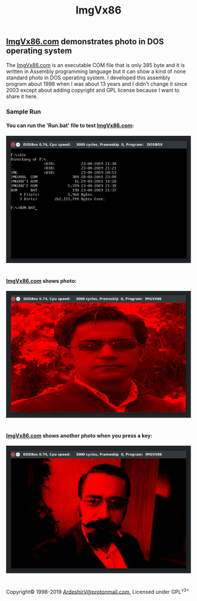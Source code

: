 <!DOCTYPE html>
<html>
  <head>
  </head>
  <body>
    <header>
      <h1>ImgVx86</h1>
    </header>
    <main>
      <article>
        <section>
          <h2 style=""><a href="https://github.com/ArdeshirV/ImgVx86/releases/download/1/ImgVx86.zip">ImgVx86.com</a> demonstrates photo in DOS operating system</h2>
          <p>The <a href="https://github.com/ArdeshirV/ImgVx86/releases/download/1/ImgVx86.zip">ImgVx86.com</a> is an executable COM file that is only 385 byte and it is written in Assembly programming language but it can show a kind of none standard photo in DOS operating system. I developed this assembly program about 1998 when I was about 13 years and I didn't change it since 2003 except about adding copyright and GPL license because I want to share it here.</p>
        </section>
        <section>
          <h3>Sample Run</h3>
          <section>
            <h4>You can run the 'Run.bat' file to test <a href="https://github.com/ArdeshirV/ImgVx86/releases/download/1/ImgVx86.zip">ImgVx86.com</a>:<h4>
            <img alt="find and run the Run.bat file" src="https://raw.githubusercontent.com/ArdeshirV/ImgVx86/master/img/ImgVx86_0_run.png">
            <br/><br/>
          </section>
          <section>
            <h4><a href="https://github.com/ArdeshirV/ImgVx86/releases/download/1/ImgVx86.zip">ImgVx86.com</a> shows photo:<h4>
            <img alt="ImgVx86.com show a photo" src="https://raw.githubusercontent.com/ArdeshirV/ImgVx86/master/img/ImgVx86_1.png">
            <br/><br/>
          </section>
          <section>
            <h4><a href="https://github.com/ArdeshirV/ImgVx86/releases/download/1/ImgVx86.zip">ImgVx86.com</a> shows another photo when you press a key:<h4>
            <img alt="ImgVx86.com show another photo" src="https://raw.githubusercontent.com/ArdeshirV/ImgVx86/master/img/ImgVx86_2.png">
            <br/><br/>
          </section>
        </section>
      </article>
    </main>
    <footer>
      <p class="copyright">
        Copyright&copy; 1998-2019 <a href="mailto:ardeshirv@protonmail.com" alt="email">ArdeshirV@protonmail.com</a>, Licensed under GPL<sup>v3+</sup>
      <p/>
    </footer>
  </body>
</html>
